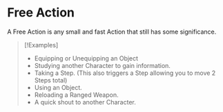 # Free Action
A Free Action is any small and fast Action that still has some significance.
>[!Examples]
>- Equipping or Unequipping an Object
>- Studying another Character to gain information.
>- Taking a Step. (This also triggers a Step allowing you to move 2 Steps total)
>- Using an Object.
>- Reloading a Ranged Weapon.
>- A quick shout to another Character.